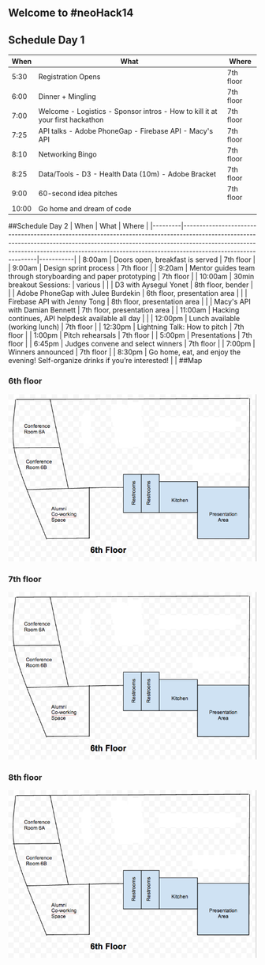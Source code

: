 ## Welcome to #neoHack14

## Schedule Day 1

| When  | What                                                                            | Where     |
|-------|---------------------------------------------------------------------------------|-----------|
| 5:30  | Registration Opens                                                              | 7th floor |
| 6:00  | Dinner + Mingling                                                               | 7th floor |
| 7:00  | Welcome - Logistics - Sponsor intros - How to kill it at your first hackathon   | 7th floor |
| 7:25  | API talks - Adobe PhoneGap - Firebase API - Macy's API                          | 7th floor |
| 8:10  | Networking Bingo                                                                | 7th floor |
| 8:25  | Data/Tools - D3 - Health Data (10m)  - Adobe Bracket                            | 7th floor |
| 9:00  | 60-second idea pitches                                                          | 7th floor |
| 10:00 | Go home and dream of code                                                       |           |

##Schedule Day 2
| When    | What                                                                                                                                                                                                                                                                     | Where     |
|---------|--------------------------------------------------------------------------------------------------------------------------------------------------------------------------------------------------------------------------------------------------------------------------|-----------|
| 8:00am  | Doors open, breakfast is served                                                                                                                                                                                                                                          | 7th floor |
| 9:00am  | Design sprint process                                                                                                                                                                                                                                                    | 7th floor |
| 9:20am  | Mentor guides team through storyboarding and paper prototyping                                                                                                                                                                                                           | 7th floor |
| 10:00am | 30min breakout Sessions:           | various                      |
|         | D3 with Aysegul Yonet              | 8th floor, bender            |
|         | Adobe PhoneGap with Julee Burdekin | 6th floor, presentation area |
|         | Firebase API with Jenny Tong       | 8th floor, presentation area |
|         | Macy's API with Damian Bennett     | 7th floor, presentation area |
| 11:00am | Hacking continues, API helpdesk available all day                                                                                                                                                                                                                        |           |
| 12:00pm | Lunch available (working lunch)                                                                                                                                                                                                                                          | 7th floor |
| 12:30pm | Lightning Talk: How to pitch                                                                                                                                                                                                                                             | 7th floor |
| 1:00pm  | Pitch rehearsals                                                                                                                                                                                                                                                         |  7th floor         |
| 5:00pm  | Presentations                                                                                                                                                                                                                                                            | 7th floor          |
| 6:45pm  | Judges convene and select winners                                                                                                                                                                                                                                        |  7th floor         |
| 7:00pm  | Winners announced                                                                                                                                                                                                                                                        |   7th floor        |
| 8:30pm  | Go home, eat, and enjoy the evening! Self-organize drinks if you’re interested!                                                                                                                                                                                          |           |
##Map

### 6th floor
![](./images/6th_floor.png)
### 7th floor
![](./images/6th_floor.png)
### 8th floor
![](./images/6th_floor.png)
